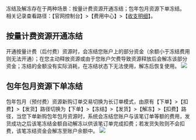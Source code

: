 冻结及解冻存在于两种场景：按量计费资源开通冻结；包年包月资源下单冻结。
相关记录查看路径：【官网控制台】>【费用中心】>【[收支明细](https://console.cloud.tencent.com/expense/transactions)】。

## 按量计费资源开通冻结

开通按量计费（后付费）资源时，会冻结您账户上的部分资金（余额小于冻结费用则无法开通）；在您主动释放资源或由于您账户欠费导致资源释放后会解冻该部分资金；冻结的金额没有实际消耗，在冻结状态下无法使用，解冻后恢复使用。
![](https://main.qcloudimg.com/raw/8ea3a4554a464b76c39a0ab1e0cf6de4.png)

## 包年包月资源下单冻结

包年包月（预付费）资源新购订单交易切换为长订单模式，由原有【下单】>【扣费】>【发货】路径切换为【下单】>【冻结】>【发货】>【解冻】>【扣费】路径，当您下单新购包年包月资源时，系统会冻结您账户与该笔订单等额的费用，发货成功之后该笔冻结金额自动解冻以供该笔订单完成扣费；若发货失败则不会扣费，该笔冻结资金会解冻至账户余额中。
![](https://main.qcloudimg.com/raw/66eabc3ece92c577c525f9f8b34ff7b4.png)

